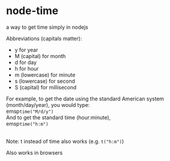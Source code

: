 # node-time
a way to get time simply in nodejs

Abbreviations (capitals matter):
  * y for year
  * M (capital) for month
  * d for day
  * h for hour
  * m (lowercase) for minute
  * s (lowercase) for second
  * S (capital) for millisecond

For example, to get the date using the standard American system (month/day/year), you would type: </br>
  emsp`time("M/d/y")`</br>
 And to get the standard time (hour:minute),</br>
  emsp`time("h:m")`</br></br>
  
  Note: t instead of time also works (e.g. `t("h:m")`)</br>
  
  Also works in browsers

